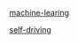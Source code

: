 <a href="machine-learning/readme.md">machine-learing</a>

<a href="self-driving/readme.md">self-driving</a>